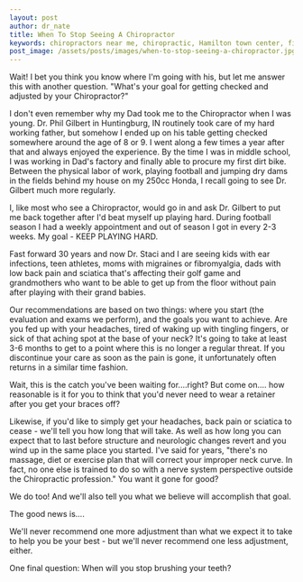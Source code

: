 ```yaml
---
layout: post
author: dr_nate
title: When To Stop Seeing A Chiropractor
keywords: chiropractors near me, chiropractic, Hamilton town center, fishers, geist, noblesville, fortville, McCordsville
post_image: /assets/posts/images/when-to-stop-seeing-a-chiropractor.jpg
---
```

Wait! I bet you think you know where I'm going with his, but let me answer this with another question. "What's your goal for getting checked and adjusted by your Chiropractor?"

I don't even remember why my Dad took me to the Chiropractor when I was young. Dr. Phil Gilbert in Huntingburg, IN routinely took care of my hard working father, but somehow I ended up on his table getting checked somewhere around the age of 8 or 9. I went along a few times a year after that and always enjoyed the experience. By the time I was in middle school, I was working in Dad's factory and finally able to procure my first dirt bike. Between the physical labor of work, playing football and jumping dry dams in the fields behind my house on my 250cc Honda, I recall going to see Dr. Gilbert much more regularly.

I, like most who see a Chiropractor, would go in and ask Dr. Gilbert to put me back together after I'd beat myself up playing hard. During football season I had a weekly appointment and out of season I got in every 2-3 weeks. My goal - KEEP PLAYING HARD.

Fast forward 30 years and now Dr. Staci and I are seeing kids with ear infections, teen athletes, moms with migraines or fibromyalgia, dads with low back pain and sciatica that's affecting their golf game and grandmothers who want to be able to get up from the floor without pain after playing with their grand babies.

Our recommendations are based on two things: where you start (the evaluation and exams we perform), and the goals you want to achieve. Are you fed up with your headaches, tired of waking up with tingling fingers, or sick of that aching spot at the base of your neck? It's going to take at least 3-6 months to get to a point where this is no longer a regular threat. If you discontinue your care as soon as the pain is gone, it unfortunately often returns in a similar time fashion.

Wait, this is the  catch you've been waiting for....right?  But come on.... how reasonable is it for you to think that you'd never need to wear a retainer after you get your braces off?

Likewise, if you'd like to simply get your headaches, back pain or sciatica to cease - we'll tell you how long that will take. As well as how long you can expect that to last before structure and neurologic changes revert and you wind up in the same place you started. I've said for years, "there's no massage, diet or exercise plan that will correct your improper neck curve. In fact, no one else is trained to do so with a nerve system perspective outside the Chiropractic profession."
You want it gone for good?

We do too! And we'll also tell you what we believe will accomplish that goal.

The good news is....

We'll never recommend one more adjustment than what we expect it to take to help you be your best - but we'll never recommend one less adjustment, either.

One final question: When will you stop brushing your teeth?
